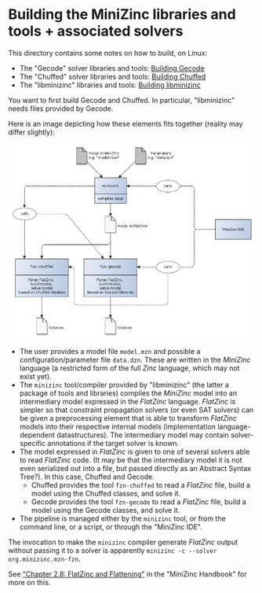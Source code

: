 # Building the MiniZinc libraries and tools + associated solvers

This directory contains some notes on how to build, on Linux:

- The "Gecode" solver libraries and tools: [Building Gecode](building_gecode.md)
- The "Chuffed" solver libraries and tools: [Building Chuffed](building_chuffed.md)
- The "libminizinc" libraries and tools: [Building libminizinc](building_libminizinc.md)

You want to first build Gecode and Chuffed. In particular, "libminizinc" needs files provided by Gecode.

Here is an image depicting how these elements fits together (reality may differ slightly):

![MiniZinc pipeline](minizinc_pipeline.png)

- The user provides a model file `model.mzn` and possible a configuration/parameter file `data.dzn`.
  These are written in the _MiniZinc_ language (a restricted form of the full _Zinc_ language, which may not exist yet).
- The `minizinc` tool/compiler provided by "libminizinc" (the latter a package of tools and libraries) compiles
  the _MiniZinc_ model into an intermediary model expressed in the _FlatZinc_ language. _FlatZinc_ is
  simpler so that constraint propagation solvers (or even SAT solvers) can be given a preprocessing element that
  is able to transform _FlatZinc_ models into their respective internal models (implementation language-dependent
  datastructures). The intermediary model may contain solver-specific annotations if the target solver is known.
- The model expressed in _FlatZinc_ is given to one of several solvers able to read _FlatZinc_ code.
  (It may be that the intermediary model it is not even serialized out into a file, but passed directly
  as an Abstract Syntax Tree?). In this case, Chuffed and Gecode.
  - Chuffed provides the tool `fzn-chuffed` to read a _FlatZinc_ file, build a model using the 
    Chuffed classes, and solve it.
  - Gecode provides the tool `fzn-gecode` to read a _FlatZinc_ file, build a model using the 
    Gecode classes, and solve it.
- The pipeline is managed either by the `minizinc` tool, or from the command line, or a 
  script, or through the "MiniZinc IDE".
  
The invocation to make the `minizinc` compiler generate _FlatZinc_ output without
passing it to a solver is apparently `minizinc -c --solver org.minizinc.mzn-fzn`.

See ["Chapter 2.8: FlatZinc and Flattening"](https://www.minizinc.org/doc-2.5.5/en/flattening.html) 
in the "MiniZinc Handbook" for more on this.
